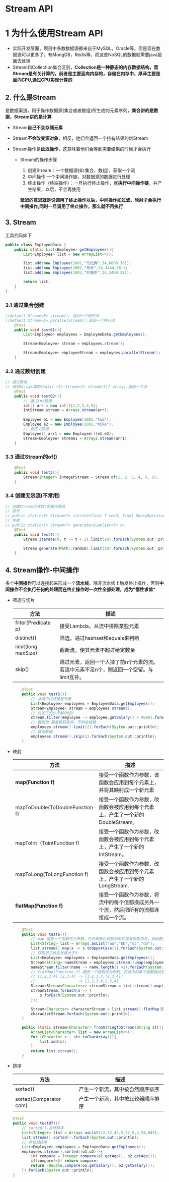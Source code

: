 # Stream API

# 1 为什么使用Stream API

- 实际开发层面，项目中多数数据源都来自于MySQL，Oracle等。但是现在数据源可以更多了，有MongDB，Redis等，而这些NoSQL的数据就需要java层面去处理
- Stream和Collection集合区别，**Collection是一种静态的内存数据结构，而Stream是有关计算的。前者是主要面向内存的，存储在内存中，厚泽主要是面向CPU,通过CPU实现计算的**

## 2. 什么是Stream

是数据渠道，用于操作数据源(集合或者数组)所生成的元素序列，**集合讲的是数据，Stream讲的是计算**

- Stream**自己不会存储元素**

- Stream**不会改变源对象**，相反，他们会返回一个持有结果的新Stream

- Stream操作是**延迟操作**，这意味着他们会等到需要结果的时候才会执行

  - Stream的操作步骤

    1. 创建Stream：一个数据源(如:集合、数组)，获取一个流
    2. 中间操作:一个中间操作链，对数据源的数据进行处理
    3. 终止操作（终端操作）：一旦执行终止操作，就**执行中间操作链**，并产生结果，以后，不会再使用

    **延迟的意思就是说调用了终止操作以后，中间操作如过滤、映射才会执行中间操作,同时一旦调用了终止操作，那么就不再执行**

## 3. Stream

工具代码如下

```java
public class EmployeeData {
    public static List<Employee> getEmployees(){
        List<Employee> list = new ArrayList<>();

        list.add(new Employee(1001,"马化腾",34,6000.38));
        list.add(new Employee(1002,"马云",34,4444.38));
        list.add(new Employee(1003,"刘强东",34,3400.38));

        return list;
    }
}
```

### 3.1 通过集合创建

```java
//default Stream<E> stream(); 返回一个顺序流
//default Stream<E> parallelStream():返回一个并行流
    @Test
    public void test01(){
        List<Employee> employees = EmployeeData.getEmployees();

        Stream<Employee> stream = employees.stream();

        Stream<Employee> employeeStream = employees.parallelStream();
    }
```

### 3.2 通过数组创建

```java
// 通过数组
// 调用Arrays类的static <T> Stream<T> stream(T[] array):返回一个流
    @Test
    public void test02(){
        // 通过int数组
        int[] arr = new int[]{1,2,3,4,5};
        IntStream stream = Arrays.stream(arr);
        
        Employee e1 = new Employee(1001,"tom");
        Employee e2 = new Employee(1002,"mike");
        // 自定义数组
        Employee[] arr1 = new Employee[]{e1,e2};
        Stream<Employee> stream1 = Arrays.stream(arr1);
    }
```

### 3.3 通过Stream的of()

```java
    @Test
    public void test3(){
        Stream<Integer> integerStream = Stream.of(1, 2, 3, 4, 5, 6);
    }
```

### 3.4 创建无限流(不常用)

```java
// 创建Stream方式四:创建无限流
// 迭代
// public static<T> Stream<T> iterate<final T seed, final UnaryOperator<T> f>
// 生成
// public static<T> Stream<T> generate<Supplier<T> s>
    @Test
    public void test4(){
        Stream.iterate(0, t -> t + 2).limit(10).forEach(System.out::println);

        Stream.generate(Math::random).limit(10).forEach(System.out::println);
    }
```

## 4. Stream操作-中间操作

多个**中间操作**可以连接起来形成一个**流水线**，除非流水线上触发终止操作，否则**中间操作不会执行任何的处理而在终止操作时一次性全部处理，成为"惰性求值"**

- 筛选与切片

  | 方法                | 描述                                                         |
  | ------------------- | ------------------------------------------------------------ |
  | filter(Predicate p) | 接受Lambda，从流中排除某些元素                               |
  | distinct()          | 筛选，通过hashset和equals来判断                              |
  | limit(long maxSize) | 截断流，使其元素不超过给定数量                               |
  | skip()              | 跳过元素，返回一个人掉了前n个元素的流。若流中元素不足n个，则返回一个空留。与limit互补。 |

  ```java
      @Test
      public void test5(){
          // 从流中过滤某些元素
          List<Employee> employees = EmployeeData.getEmployees();
          Stream<Employee> stream = employees.stream();
          // 过滤工资小于4000的
          stream.filter(employee -> employee.getSalary() > 4000).forEach(System.out::println);
          // 截断流 要重新获取流，不然会报错
          employees.stream().limit(2).forEach(System.out::println);
          // 跳过数据
          employees.stream().skip(1).forEach(System.out::println);
      }
  ```

  

- 映射

  | 方法                             | 描述                                                         |
  | -------------------------------- | ------------------------------------------------------------ |
  | **map(Function f)**              | 接受一个函数作为参数，该函数会应用到每个元素上，并将其映射成一个新元素 |
  | mapToDouble(ToDoubleFunction  f) | 接受一个函数作为参数，改函数会被应用到每个元素上，产生了一个新的DoubleStream。 |
  | mapToInt（TointFunction f）      | 接受一个函数作为参数，改函数会被应用到每个元素上，产生了一个新的IntStream。 |
  | mapToLong(ToLongFunction f)      | 接受一个函数作为参数，改函数会被应用到每个元素上，产生了一个新的LongStream. |
  | **flatMap(Function f)**          | 接受一个函数作为参数，将流中的每个值都换成另外一个流，然后把所有的流都连接成一个流。 |

  ```java
      @Test
      public void test6(){
          // map 接受一个函数作为参数，将元素转化成其他形式或者提取信息，该函数会被每一个元素执行
          List<String> list = Arrays.asList("aa","bb","cc","dd");
          list.stream().map(s -> s.toUpperCase()).forEach(System.out::println);
          // 获取员工姓名长度大于3
          List<Employee> employees = EmployeeData.getEmployees();
          Stream<String> nameStream = employees.stream().map(employee -> employee.getName());
          nameStream.filter(name -> name.length() >2).forEach(System.out::println);
          // flatMap(Function f)-接受一个函数作为参数，将流中的每个值都换成另外一个流，然后将他们拼接起来
          // [1,2,3,4] [2,3,4] -> [1,2,3,4,[2,3,4]]
          //                   -> [1,2,3,4,2,3,4]
          Stream<Stream<Character>> streamStream = list.stream().map(StreamAPITest::fromStringToStream);
          streamStream.forEach(s -> {
              s.forEach(System.out::println);
          });
  
          Stream<Character> characterStream = list.stream().flatMap(StreamAPITest::fromStringToStream);
          characterStream.forEach(System.out::println);
      }
  
      public static Stream<Character> fromStringToStream(String str){
          ArrayList<Character> list = new ArrayList<>();
          for (Character c : str.toCharArray()){
              list.add(c);
          }
          return list.stream();
      }
  ```

- 排序

  | 方法                   | 描述                               |
  | ---------------------- | ---------------------------------- |
  | sorted()               | 产生一个新流，其中按自然顺序排序   |
  | sorted(Comparator com) | 产生一个新流，其中按比较器顺序排序 |

  ```java
  @Test
  public void test07(){
      // sorted()-自然排序
      List<Integer> list = Arrays.asList(12,32,42,5,52,6,4,54,643);
      list.stream().sorted().forEach(System.out::println);
      // 非自然排序
      List<Employee> employees = EmployeeData.getEmployees();
      employees.stream().sorted((o1,o2)->{
          int compare = Integer.compare(o1.getAge(), o2.getAge());
          if(compare!=0) return compare;
          return -Double.compare(o1.getSalary(), o2.getSalary());
      }).forEach(System.out::println);
  }
  ```